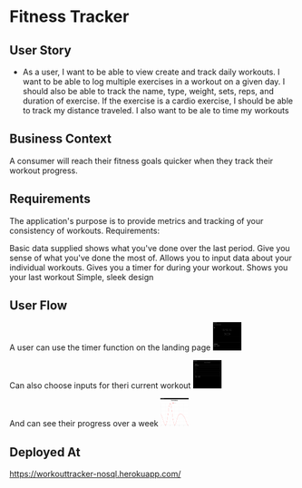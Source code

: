 # Fitness Tracker

## User Story

* As a user, I want to be able to view create and track daily workouts. I want to be able to log multiple exercises in a workout on a given day. I should also be able to track the name, type, weight, sets, reps, and duration of exercise. If the exercise is a cardio exercise, I should be able to track my distance traveled. I also want to be ale to time my workouts

## Business Context

A consumer will reach their fitness goals quicker when they track their workout progress.


## Requirements

The application's purpose is to provide metrics and tracking of your consistency of workouts.
Requirements:

   Basic data supplied shows what you've done over the last period.
   Give you sense of what you've done the most of.
   Allows you to input data about your individual workouts.
   Gives you a timer for during your workout.
   Shows you your last workout
   Simple, sleek design

## User Flow

A user can use the timer function on the landing page
<img src="public/assets/Screen Shot 2020-12-03 at 3.46.27 PM.png" style=" width:50px ; height:50px " />

Can also choose inputs for theri current workout
<img src="public/assets/Screen Shot 2020-12-03 at 3.46.55 PM.png" style=" width:50px ; height:50px " />

And can see their progress over a week
<img src="public/assets/Screen Shot 2020-12-03 at 4.07.54 PM.png" style=" width:50px ; height:50px " />


## Deployed At

 https://workouttracker-nosql.herokuapp.com/
